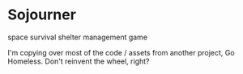# Sojourner
space survival shelter management game

I'm copying over most of the code / assets from another project, Go Homeless.  Don't reinvent the wheel, right?

